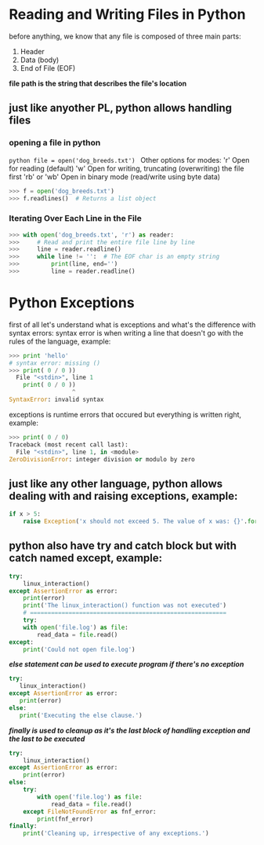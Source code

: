 # Reading and Writing Files in Python
before anything, we know that any file is composed of three main parts:
1. Header
2. Data (body)
3. End of File (EOF)

**file path is the string that describes the file's location**
## just like anyother PL, python allows handling files
### opening a file in python
```python file = open('dog_breeds.txt') ```
Other options for modes:
'r'	Open for reading (default)
'w'	Open for writing, truncating (overwriting) the file first
'rb' or 'wb'	Open in binary mode (read/write using byte data)

```python 
>>> f = open('dog_breeds.txt')
>>> f.readlines()  # Returns a list object
```
### Iterating Over Each Line in the File
```python
>>> with open('dog_breeds.txt', 'r') as reader:
>>>     # Read and print the entire file line by line
>>>     line = reader.readline()
>>>     while line != '':  # The EOF char is an empty string
>>>         print(line, end='')
>>>         line = reader.readline()
```
# Python Exceptions
first of all let's understand what is exceptions and what's the difference with syntax errors:
syntax error is when writing a line that doesn't go with the rules of the language, example:
```python
>>> print 'hello'
# syntax error: missing ()
>>> print( 0 / 0 ))
  File "<stdin>", line 1
    print( 0 / 0 ))
                  ^
SyntaxError: invalid syntax
```
exceptions is runtime errors that occured but everything is written right, example:
```python
>>> print( 0 / 0)
Traceback (most recent call last):
  File "<stdin>", line 1, in <module>
ZeroDivisionError: integer division or modulo by zero
```
## just like any other language, python allows dealing with and raising exceptions, example:
```python x = 10
if x > 5:
    raise Exception('x should not exceed 5. The value of x was: {}'.format(x))
```
## python also have try and catch block but with catch named except, example: 
```python
try:
    linux_interaction()
except AssertionError as error:
    print(error)
    print('The linux_interaction() function was not executed')
    # ========================================================
    try:
    with open('file.log') as file:
        read_data = file.read()
except:
    print('Could not open file.log')
 ```
 ***else statement can be used to execute program if there's no exception***
 ```python
 try:
    linux_interaction()
except AssertionError as error:
    print(error)
else:
    print('Executing the else clause.')
```
***finally is used to cleanup as it's the last block of handling exception and the last to be executed***
```python
try:
    linux_interaction()
except AssertionError as error:
    print(error)
else:
    try:
        with open('file.log') as file:
            read_data = file.read()
    except FileNotFoundError as fnf_error:
        print(fnf_error)
finally:
    print('Cleaning up, irrespective of any exceptions.')
```
 
